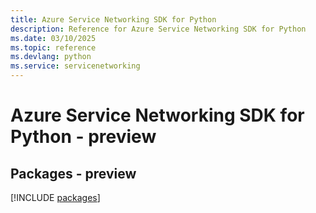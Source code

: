 ```yaml
---
title: Azure Service Networking SDK for Python
description: Reference for Azure Service Networking SDK for Python
ms.date: 03/10/2025
ms.topic: reference
ms.devlang: python
ms.service: servicenetworking
---
```

# Azure Service Networking SDK for Python - preview
## Packages - preview
[!INCLUDE [packages](service-networking-index.md)]